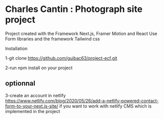 # Charles Cantin : Photograph site project

Project created with the Framework Next.js,  Framer Motion and React Use Form libraries and the framework Tailwind css

Installation 

1-git clone https://github.com/guibac63/project-ecf.git

2-run npm install on your project

optionnal
---------
3-create an account in netlify https://www.netlify.com/blog/2020/05/26/add-a-netlify-powered-contact-form-to-your-next.js-site/ 
if you want to work with netlify CMS which is implemented in the project

